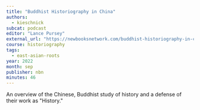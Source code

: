 ```yaml
---
title: "Buddhist Historiography in China"
authors:
  - kieschnick
subcat: podcast
editor: "Lance Pursey"
external_url: "https://newbooksnetwork.com/buddhist-historiography-in-china"
course: historiography
tags:
  - east-asian-roots
year: 2022
month: sep
publisher: nbn
minutes: 46
---
```


An overview of the Chinese, Buddhist study of history and a defense of their work as "History."
